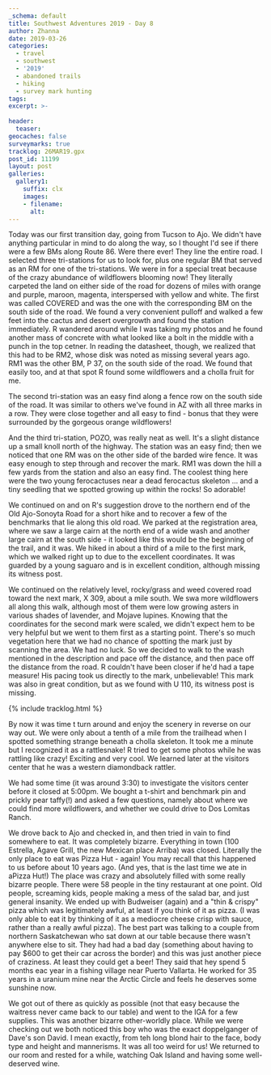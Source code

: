 ```yaml
---
_schema: default
title: Southwest Adventures 2019 - Day 8
author: Zhanna
date: 2019-03-26
categories: 
  - travel
  - southwest
  - '2019'
  - abandoned trails
  - hiking
  - survey mark hunting
tags:
excerpt: >-
  
header:
  teaser:
geocaches: false
surveymarks: true
tracklog: 26MAR19.gpx
post_id: 11199
layout: post  
galleries:
  gallery1:
    suffix: clx
    images:
    - filename: 
      alt:                                       
---
```


Today was our first transition day, going from Tucson to Ajo. We didn't have anything particular in mind to do along the way, so I thought I'd see if there were a few BMs along Route 86. Were there ever! They line the entire road. I selected three tri-stations for us to look for, plus one regular BM that served as an RM for one of the tri-stations.  We were in for a special treat because of the crazy abundance of wildflowers blooming now! They literally carpeted the land on either side of the road for dozens of miles with orange and purple, maroon, magenta, interspersed with yellow and white. The first was called COVERED and was the one with the corresponding BM on the south side of the road. We found a very convenient pulloff and walked a few feet into the cactus and desert overgrowth and found the station immediately. R wandered around while I was taking my photos and he found another mass of concrete with what looked like a bolt in the middle with a punch in the top cetner. In reading the datasheet, though, we realized that this had to be RM2, whose disk was noted as missing several years ago. RM1 was the other BM, P 37, on the south side of the road. We found that easily too, and at that spot R found some wildflowers and a cholla fruit for me.

The second tri-station was an easy find along a fence row on the south side of the road. It was similar to others we've found in AZ with all three marks in a row. They were close together and all easy to find - bonus that they were surrounded by the gorgeous orange wildflowers!

And the third tri-station, POZO, was really neat as well. It's a slight distance up a small knoll north of the highway. The station was an easy find; then we noticed that one RM was on the other side of the barded wire fence. It was easy enough to step through and recover the mark. RM1 was down the hill a few yards from the station and also an easy find. The coolest thing here were the two young ferocactuses near a dead ferocactus skeleton ... and a tiny seedling that we spotted growing up within the rocks! So adorable!

We continued on and on R's suggestion drove to the northern end of the Old Ajo-Sonoyta Road for a short hike and to recover a few of the benchmarks that lie along this old road. We parked at the registration area, where we saw a large cairn at the north end of a wide wash and another large cairn at the south side - it looked like this would be the beginning of the trail, and it was. We hiked in about a third of a mile to the first mark, which we walked right up to due to the excellent coordinates. It was guarded by a young saguaro and is in excellent condition, although missing its witness post.

We continued on the relatively level, rocky/grass and weed covered road toward the next mark, X 309, about a mile south. We swa more wildflowers all along this walk, although most of them were low growing asters in various shades of lavender, and Mojave lupines. Knowing that the coordinates for the second mark were scaled, we didn't expect hem to be very helpful but we went to them first as a starting point. There's so much vegetation here that we had no chance of spotting the mark just by scanning the area. We had no luck. So we decided to walk to the wash mentioned in the description and pace off the distance, and then pace off the distance from the road. R couldn't have been closer if he'd had a tape measure! His pacing took us directly to the mark, unbelievable! This mark was also in great condition, but as we found with U 110, its witness post is missing.

{% include tracklog.html %}

By now it was time t turn around and enjoy the scenery in reverse on our way out. We were only about a tenth of a mile from the trailhead when I spotted something strange beneath a cholla skeleton. It took me a minute but I recognized it as a rattlesnake! R tried to get some photos while he was rattling like crazy! Exciting and very cool. We learned later at the visitors center that he was a western diamondback rattler.

We had some time (it was around 3:30) to investigate the visitors center before it closed at 5:00pm. We bought a t-shirt and benchmark pin and prickly pear taffy(!) and asked a few questions, namely about where we could find more wildflowers, and whether we could drive to Dos Lomitas Ranch.

We drove back to Ajo and checked in, and then tried in vain to find somewhere to eat. It was completely bizarre. Everything in town (100 Estrella, Agave Grill, the new Mexican place Arriba) was closed. Literally the only place to eat was Pizza Hut - again! You may recall that this happened to us before about 10 years ago. (And yes, that is the last time we ate in aPizza Hut!) The place was crazy and absolutely filled with some really bizarre people. There were 58 people in the tiny restaurant at one point. Old people, screaming kids, people making a mess of the salad bar, and just general insanity. We ended up with Budweiser (again) and a "thin & crispy" pizza which was legitimately awful, at least if you think of it as pizza. (I was only able to eat it by thinking of it as a mediocre cheese crisp with sauce, rather than a really awful pizza). The best part was talking to a couple from northern Saskatchewan who sat down at our table because there wasn't anywhere else to sit. They had had a bad day (something about having to pay $600 to get their car across the border) and this was just another piece of craziness. At least they could get a beer! They said that hey spend 5 months eac year in a fishing village near Puerto Vallarta. He worked for 35 years in a uranium mine near the Arctic Circle and feels he deserves some sunshine now. 

We got out of there as quickly as possible (not that easy because the waitress never came back to our table) and went to the IGA for a few supplies. This was another bizarre other-worldly place. While we were checking out we both noticed this boy who was the exact doppelganger of Dave's son David. I mean exactly, from teh long blond hair to the face, body type and height and mannerisms. It was all too weird for us! We returned to our room and rested for a while, watching Oak Island and having some well-deserved wine.

